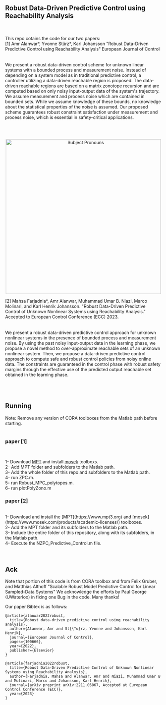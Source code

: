 ## Robust Data-Driven Predictive Control using Reachability Analysis
<br /> 
<br /> 
This repo cotains the code for our two papers:<br /> 
[1] Amr Alanwar*, Yvonne Stürz*, Karl Johansson "Robust Data-Driven Predictive Control using Reachability Analysis" European Journal of Control <br />
<br /> 
<br /> 
We present a robust data-driven control scheme for unknown linear systems with a bounded process and measurement noise. Instead of depending on a system model as in traditional predictive control, a controller utilizing a data-driven reachable region is proposed. The data-driven reachable regions are based on a matrix zonotope recursion and are computed based on only noisy input-output data of the system's trajectory. We assume measurement and process noise which are contained in bounded sets. While we assume knowledge of these bounds, no knowledge about the statistical properties of the noise is assumed. Our proposed scheme guarantees robust constraint satisfaction under measurement and process noise, which is essential in safety-critical applications.<br />

<br /> <br />
<p align="center">
<img
src="Figures/reachmpc.png"
raw=true
alt="Subject Pronouns"
width=500
/>
</p>
[2] Mahsa Farjadnia*, Amr Alanwar, Muhammad Umar B. Niazi, Marco Molinari, and Karl Henrik Johansson. "Robust Data-Driven Predictive Control of Unknown Nonlinear Systems using Reachability Analysis." Accepted to European Control Conference (ECC) 2023. <br />
<br /> 
<br /> 
We present a robust data-driven predictive control approach for unknown nonlinear systems in the presence of bounded process and measurement noise. By using the past noisy input-output data in the learning phase, we propose a novel method to over-approximate reachable sets of an unknown nonlinear system. Then, we propose a data-driven predictive control approach to compute safe and robust control policies from noisy online data. The constraints are guaranteed in the control phase with robust safety margins through the effective use of the predicted output reachable set obtained in the learning phase.   <br />
<br /> 
<br />
<br /> 

## Running 
Note: Remove any version of CORA toolboxes from the Matlab path before starting. <br /> <br />
### paper [1] <br />
<br />

1- Download [MPT](https://www.mpt3.org) and install [mosek](https://www.mosek.com/products/academic-licenses/) toolboxs.<br />
2- Add MPT folder and subfolders to the Matlab path.  <br />
3- Add the whole folder of this repo and subfolders to the Matlab path.  <br />
4- run ZPC.m.<br />
5- run Robust_MPC_polytopes.m.<br />
6- run plotPolyZono.m <br />

### paper [2] <br />
<br />
1- Download and install the [MPT](https://www.mpt3.org) and [mosek](https://www.mosek.com/products/academic-licenses/) toolboxes. <br />
2- Add the MPT folder and its subfolders to the Matlab path. <br />
3- Include the entire folder of this repository, along with its subfolders, in the Matlab path. <br />
4- Execute the NZPC_Predictive_Control.m file. <br />
<br />
<br />

## Ack
Note that portion of this code is from CORA toolbox and from Felix Gruber, and Matthias Althoff "Scalable Robust Model Predictive Control for Linear Sampled-Data Systems"
We acknowledge the efforts by Paul George (UWaterloo) in fixing one Bug in the code. Many thanks!


Our paper Bibtex is as follows:<br />
```
@article{alanwar2022robust,
  title={Robust data-driven predictive control using reachability analysis},
  author={Alanwar, Amr and St{\"u}rz, Yvonne and Johansson, Karl Henrik},
  journal={European Journal of Control},
  pages={100666},
  year={2022},
  publisher={Elsevier}
}
```
```
@article{farjadnia2022robust,
  title={Robust Data-Driven Predictive Control of Unknown Nonlinear Systems using Reachability Analysis},
  author={Farjadnia, Mahsa and Alanwar, Amr and Niazi, Muhammad Umar B and Molinari, Marco and Johansson, Karl Henrik},
  journal={arXiv preprint arXiv:2211.05867, Accepted at European Control Conference (ECC)},
  year={2023}
}
```

